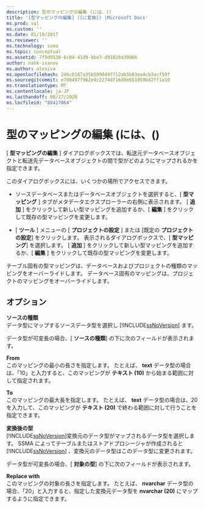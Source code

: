 ```yaml
---
description: 型のマッピングの編集 (には、()
title: '[型マッピングの編集] ([に変換]) |Microsoft Docs'
ms.prod: sql
ms.custom: ''
ms.date: 01/19/2017
ms.reviewer: ''
ms.technology: ssma
ms.topic: conceptual
ms.assetid: 7f9d9530-6c04-41d9-bbe7-d91820a30066
author: nahk-ivanov
ms.author: alexiva
ms.openlocfilehash: 246c8187a35b5990497712ab5b83ea4cb3acf59f
ms.sourcegitcommit: e700497f962e4c2274df16d9e651059b42ff1a10
ms.translationtype: MT
ms.contentlocale: ja-JP
ms.lasthandoff: 08/17/2020
ms.locfileid: "88427064"
---
```

# <a name="edit-type-mapping-accesstosql"></a>型のマッピングの編集 (には、()
[ **型マッピングの編集** ] ダイアログボックスでは、転送元データベースオブジェクトと転送先データベースオブジェクトの間で型がどのようにマップされるかを指定できます。  
  
このダイアログボックスには、いくつかの場所でアクセスできます。  
  
-   ソースデータベースまたはデータベースオブジェクトを選択すると、[ **型マッピング** ] タブがメタデータエクスプローラーの右側に表示されます。 [ **追加** ] をクリックして新しい型マッピングを追加するか、[ **編集** ] をクリックして既存の型マッピングを変更します。  
  
-   [ **ツール** ] メニューの [ **プロジェクトの設定** ] または [既定の **プロジェクトの設定**] をクリックします。 表示されるダイアログボックスで、[ **型マッピング**] を選択します。 [ **追加** ] をクリックして新しい型マッピングを追加するか、[ **編集** ] をクリックして既存の型マッピングを変更します。  
  
テーブル固有の型マッピングは、データベースおよびプロジェクトの種類のマッピングをオーバーライドします。 データベース固有のマッピングは、プロジェクトのマッピングをオーバーライドします。  
  
## <a name="options"></a>オプション  
**ソースの種類**  
データ型にマップするソースデータ型を選択し [!INCLUDE[ssNoVersion](../../includes/ssnoversion-md.md)] ます。  
  
データ型が可変長の場合、[ **ソースの種類**] の下に次のフィールドが表示されます。  
  
**From**  
このマッピングの最小の長さを指定します。 たとえば、 **text** データ型の場合は、「10」と入力すると、このマッピングが **テキスト (10)** から始まる範囲に対して指定されます。  
  
**To**  
このマッピングの最大長を指定します。 たとえば、 **text** データ型の場合は、20を入力して、このマッピングが **テキスト (20)** で終わる範囲に対して行うことを指定できます。  
  
**変換後の型**  
[!INCLUDE[ssNoVersion](../../includes/ssnoversion-md.md)]変換元のデータ型がマップされるデータ型を選択します。 SSMA によってテーブルまたはストアドプロシージャが作成されると [!INCLUDE[ssNoVersion](../../includes/ssnoversion-md.md)] 、変換元のデータ型はこのデータ型に変更されます。  
  
データ型が可変長の場合、[ **対象の型**] の下に次のフィールドが表示されます。  
  
**Replace with**  
このマッピングの対象の長さを指定します。 たとえば、 **nvarchar** データ型の場合、「20」と入力すると、指定した変換元データ型を **nvarchar (20)** にマップするように指定できます。  
  
